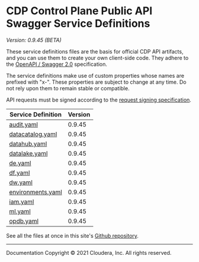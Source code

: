 # CDP Control Plane Public API Swagger Service Definitions

*Version: 0.9.45 (BETA)*

These service definitions files are the basis for official CDP API artifacts,
and you can use them to create your own client-side code. They adhere to the
[OpenAPI / Swagger 2.0](https://swagger.io/specification/v2/) specification.

The service definitions make use of custom properties whose names are prefixed
with "x-". These properties are subject to change at any time. Do not rely upon
them to remain stable or compatible.

API requests must be signed according to the
[request signing specification](request_signing.md).

| Service Definition | Version |
| --- | --- |
| [audit.yaml](./audit.yaml) | 0.9.45 |
| [datacatalog.yaml](./datacatalog.yaml) | 0.9.45 |
| [datahub.yaml](./datahub.yaml) | 0.9.45 |
| [datalake.yaml](./datalake.yaml) | 0.9.45 |
| [de.yaml](./de.yaml) | 0.9.45 |
| [df.yaml](./df.yaml) | 0.9.45 |
| [dw.yaml](./dw.yaml) | 0.9.45 |
| [environments.yaml](./environments.yaml) | 0.9.45 |
| [iam.yaml](./iam.yaml) | 0.9.45 |
| [ml.yaml](./ml.yaml) | 0.9.45 |
| [opdb.yaml](./opdb.yaml) | 0.9.45 |

See all the files at once in this site's
[Github repository](https://github.com/cloudera/cdp-dev-docs/tree/master/api-docs/swagger).

----

Documentation Copyright © 2021 Cloudera, Inc. All rights reserved.

